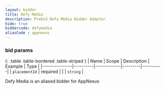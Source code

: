 ```yaml
---
layout: bidder
title: Defy Media
description: Prebid Defy Media Bidder Adaptor
hide: true
biddercode: defymedia
aliasCode : appnexus
---
```


### bid params

{: .table .table-bordered .table-striped }
| Name          | Scope    | Description | Example | Type     |
|---------------|----------|-------------|---------|----------|
| `placementId` | required |             |         | `string` |

Defy Media is an aliased bidder for AppNexus
